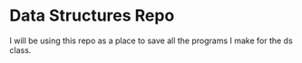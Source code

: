 # Data Structures Repo

I will be using this repo as a place to save all the programs I make for the ds class.